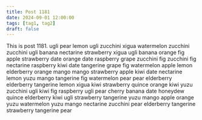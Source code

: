 ```yaml
---
title: Post 1181
date: 2024-09-01 12:00:00
tags: [tag1, tag2]
draft: false
---
```

This is post 1181.
ugli
pear
lemon
ugli
zucchini
xigua
watermelon
zucchini
zucchini
ugli
banana
nectarine
strawberry
xigua
ugli
banana
orange
fig
apple
strawberry
date
orange
date
raspberry
grape
zucchini
fig
zucchini
fig
nectarine
raspberry
kiwi
date
tangerine
grape
fig
watermelon
apple
lemon
elderberry
orange
mango
mango
strawberry
apple
kiwi
date
nectarine
lemon
yuzu
mango
tangerine
fig
watermelon
pear
pear
elderberry
elderberry
tangerine
lemon
xigua
kiwi
strawberry
quince
orange
kiwi
yuzu
zucchini
ugli
kiwi
fig
raspberry
ugli
pear
cherry
banana
date
honeydew
quince
elderberry
kiwi
ugli
strawberry
tangerine
yuzu
mango
apple
orange
yuzu
watermelon
yuzu
mango
nectarine
zucchini
pear
elderberry
tangerine
strawberry
tangerine
pear
